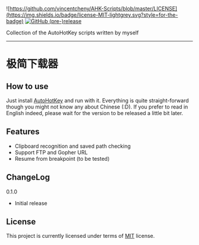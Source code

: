 
![https://github.com/vincentcheny/AHK-Scripts/blob/master/LICENSE](https://img.shields.io/badge/license-MIT-lightgrey.svg?style=for-the-badge)
[![GitHub (pre-)release](https://img.shields.io/badge/release-v0.1.0-blue.svg?style=for-the-badge)](https://github.com/vincentcheny/AHK-Scripts/releases)


  
Collection of the AutoHotKey scripts written by myself


***
# 极简下载器
## How to use
Just install [AutoHotKey](https://autohotkey.com/) and run with it. Everything is quite straight-forward though you might not know any about Chinese (:D). If you prefer to read in English indeed, please wait for the version to be released a little bit later.

## Features
+ Clipboard recognition and saved path checking
+ Support FTP and Gopher URL
+ Resume from breakpoint (to be tested)

## ChangeLog
0.1.0  

+ Initial release

## License
This project is currently licensed under terms of [MIT](https://github.com/vincentcheny/AHK-Scripts/blob/master/LICENSE "Markdown") license. 




